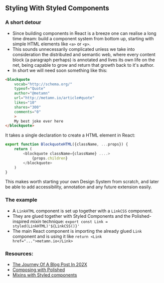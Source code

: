 ## Styling With Styled Components

### A short detour

- Since building components in React is a breeze one can realise a long time dream: build a component system from bottom up, starting with simple HTML elements like `<a>` or `<p>`.
- This sounds unnecessarily complicated unless we take into consideration the distributed and semantic web, where every content block (a paragraph perhaps) is annotated and lives its own life on the net, being capable to grow and return that growth back to it's author.
- In short we will need soon something like this:

```html
<blockquote
	vocab="http://schema.org/"
	typeof="Quote"
	author="@metamn"
	url="http://metamn.io/article#quote"
	likes="10"
	shares="300"
	comments="0"
	>
	My best joke ever here
</blockquote>
```

It takes a single declaration to create a HTML element in React:

```Javascript
export function BlockquoteHTML({className, ...props}) {
	return (
		<blockquote className={className} ....>
			{props.children}
		</blockquote>
	)
}
```

This makes worth starting your own Design System from scratch, and later be able to add accessibility, annotation and any future extension easily.


### The example

- A `LinkHTML` component is set up together with a `LinkCSS` component.
- They are glued together with Styled Components and the Polished-inspired *mixin* technique: `export const Link = styled(LinkHTML)'${LinkCSS()}'`
- The main React component is importing the already glued `Link` component and is using it like `return <Link href="...">metamn.io</Link>`


### Resources:

- [The Journey Of A Blog Post In 202X](https://morethemes.baby/2018/12/10/the-journey-of-a-blog-post-in-202x/)
- [Composing with Polished](https://github.com/styled-components/polished)
- [Mixins with Styled components](https://github.com/styled-components/styled-components/blob/master/docs/tips-and-tricks.md)
